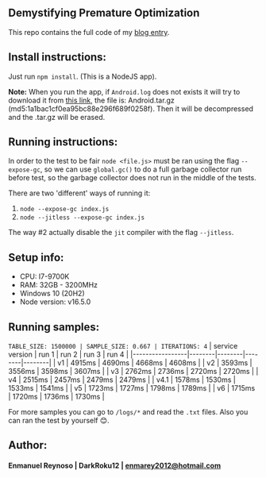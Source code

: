 ## Demystifying Premature Optimization ##

This repo contains the full code of my [blog entry](https://code.darkroku12.ovh/1-demystifying-premature-optimization/).

## Install instructions:

Just run `npm install`. (This is a NodeJS app).

__Note:__ When you run the app, if `Android.log` does not exists it will try to download it from [this link](https://doi.org/10.5281/zenodo.1144100), the file is: Android.tar.gz (md5:1a1bac1cf0ea95bc88e296f689f0258f). Then it will be decompressed and the .tar.gz will be erased.

## Running instructions:

In order to the test to be fair `node <file.js>` must be ran using the flag `--expose-gc`,
so we can use `global.gc()` to do a full garbage collector run before test, so the garbage collector does not run
in the middle of the tests.

There are two 'different' ways of running it:
1) `node --expose-gc index.js`
2) `node --jitless --expose-gc index.js`

The way #2 actually disable the `jit` compiler with the flag `--jitless`.

## Setup info:
- CPU: I7-9700K
- RAM: 32GB - 3200MHz
- Windows 10 (20H2)
- Node version: v16.5.0

## Running samples:

`TABLE_SIZE: 1500000 | SAMPLE_SIZE: 0.667 | ITERATIONS: 4`
| service version | run 1  | run 2  | run 3  | run 4  |
|-----------------|--------|--------|--------|--------|
| v1              | 4915ms | 4690ms | 4668ms | 4608ms |
| v2              | 3593ms | 3556ms | 3598ms | 3607ms |
| v3              | 2762ms | 2736ms | 2720ms | 2720ms |
| v4              | 2515ms | 2457ms | 2479ms | 2479ms |
| v4.1            | 1578ms | 1530ms | 1533ms | 1541ms |
| v5              | 1723ms | 1727ms | 1798ms | 1789ms |
| v6              | 1715ms | 1720ms | 1736ms | 1730ms |

For more samples you can go to `/logs/*` and read the `.txt` files.
Also you can ran the test by yourself 😊.

## Author:
#### Enmanuel Reynoso | DarkRoku12 | enmarey2012@hotmail.com